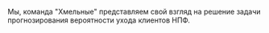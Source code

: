 Мы, команда "Хмельные" представляем свой взгляд на решение задачи прогнозирования вероятности ухода клиентов НПФ.
